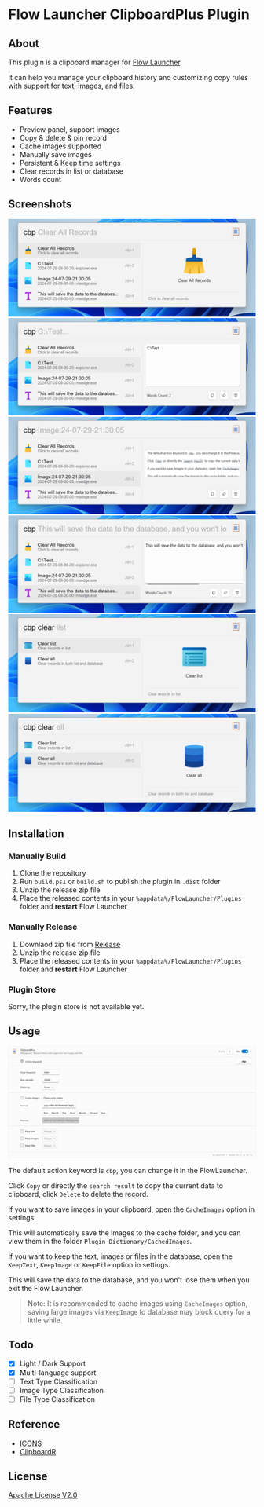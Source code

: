 # Flow Launcher ClipboardPlus Plugin

## About

This plugin is a clipboard manager for [Flow Launcher](https://github.com/Flow-Launcher/Flow.Launcher).

It can help you manage your clipboard history and customizing copy rules with support for text, images, and files.

## Features

- Preview panel, support images
- Copy & delete & pin record
- Cache images supported
- Manually save images
- Persistent & Keep time settings
- Clear records in list or database
- Words count

## Screenshots

![screenshot1](./images/screenshot1.png)
![screenshot2](./images/screenshot2.png)
![screenshot3](./images/screenshot3.png)
![screenshot4](./images/screenshot4.png)
![screenshot5](./images/screenshot5.png)
![screenshot5](./images/screenshot6.png)

## Installation

### Manually Build

1. Clone the repository
2. Run `build.ps1` or `build.sh` to publish the plugin in `.dist` folder
3. Unzip the release zip file
4. Place the released contents in your `%appdata%/FlowLauncher/Plugins` folder and **restart** Flow Launcher

### Manually Release

1. Downlaod zip file from [Release](https://github.com/Jack251970/Flow.Launcher.Plugin.ClipboardPlus/releases)
2. Unzip the release zip file
3. Place the released contents in your `%appdata%/FlowLauncher/Plugins` folder and **restart** Flow Launcher

### Plugin Store

Sorry, the plugin store is not available yet.

## Usage

![settings](./images/plugin_settings.png)

The default action keyword is `cbp`, you can change it in the FlowLauncher.

Click `Copy` or directly the `search result` to copy the current data to clipboard, click `Delete` to delete the record.

If you want to save images in your clipboard, open the `CacheImages` option in settings.

This will automatically save the images to the cache folder, and you can view them in the folder `Plugin Dictionary/CachedImages`.

If you want to keep the text, images or files in the database, open the `KeepText`, `KeepImage` or `KeepFile` option in settings.

This will save the data to the database, and you won't lose them when you exit the Flow Launcher.

> Note: It is recommended to cache images using `CacheImages` option, 
saving large images via `KeepImage` to database may block query for a little while.

## Todo

- [X] Light / Dark Support
- [X] Multi-language support
- [ ] Text Type Classification
- [ ] Image Type Classification
- [ ] File Type Classification

## Reference

- [ICONS](https://icons8.com/icons)
- [ClipboardR](https://github.com/rainyl/Flow.Launcher.Plugin.ClipboardR)

## License

[Apache License V2.0](LICENSE)
